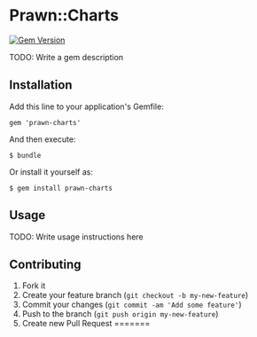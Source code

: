 # Prawn::Charts
[![Gem Version](https://badge.fury.io/rb/prawn-charts.svg)](http://badge.fury.io/rb/prawn-charts)

TODO: Write a gem description

## Installation

Add this line to your application's Gemfile:

    gem 'prawn-charts'

And then execute:

    $ bundle

Or install it yourself as:

    $ gem install prawn-charts

## Usage

TODO: Write usage instructions here

## Contributing

1. Fork it
2. Create your feature branch (`git checkout -b my-new-feature`)
3. Commit your changes (`git commit -am 'Add some feature'`)
4. Push to the branch (`git push origin my-new-feature`)
5. Create new Pull Request
=======
